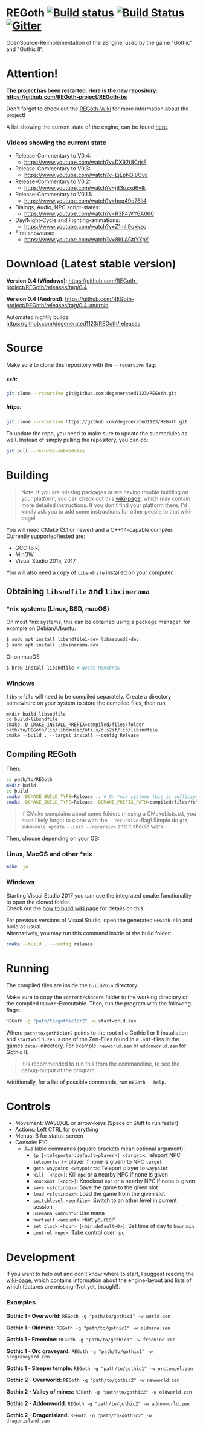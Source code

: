 # REGoth [![Build status](https://ci.appveyor.com/api/projects/status/50yputp2qe764sg2/branch/master?svg=true)](https://ci.appveyor.com/project/degenerated1123/regoth) [![Build Status](https://travis-ci.org/REGoth-project/REGoth.svg?branch=master)](https://travis-ci.org/REGoth-project/REGoth) [![Gitter](https://badges.gitter.im/Join%20Chat.svg)](https://gitter.im/REGoth/Lobby)
OpenSource-Reimplementation of the zEngine, used by the game "Gothic" and "Gothic II".

# Attention!
**The project has been restarted. Here is the new repository: https://github.com/REGoth-project/REGoth-bs**

Don't forget to check out the [REGoth-Wiki](../../wiki) for more information about the project!

A list showing the current state of the engine, can be found [here](../../wiki/state).

### Videos showing the current state
* Release-Commentary to V0.4:
   * https://www.youtube.com/watch?v=DX92f8CrjrE
* Release-Commentary to V0.3:
   * https://www.youtube.com/watch?v=EjEpN3I8Ovc
* Release-Commentary to V0.2:
   * https://www.youtube.com/watch?v=jB3pzxd6vIk
* Release-Commentary to V0.1.1:
   * https://www.youtube.com/watch?v=heg49o78Ii4
* Dialogs, Audio, NPC script-states:
   * https://www.youtube.com/watch?v=R3F4WY6A060
* Day/Night-Cycle and Fighting-animations: 
   * https://www.youtube.com/watch?v=Z1mlI9qxkzc
* First showcase: 
   * https://www.youtube.com/watch?v=8bLAGttYYpY

# Download (Latest stable version)

**Version 0.4 (Windows)**: https://github.com/REGoth-project/REGoth/releases/tag/0.4

**Version 0.4 (Android)**: https://github.com/REGoth-project/REGoth/releases/tag/0.4-android

Automated nightly builds: https://github.com/degenerated1123/REGoth/releases

# Source
Make sure to clone this repository with the `--recursive` flag:

##### ssh:
```sh
git clone --recursive git@github.com:degenerated1123/REGoth.git
```

##### https:
```sh
git clone --recursive https://github.com/degenerated1123/REGoth.git
```

To update the repo, you need to make sure to update the submodules as well. Instead of simply pulling the repository, you can do:
```sh
git pull --recurse-submodules
```

# Building

> Note: If you are missing packages or are having trouble building on your platform, you can check out this [wiki-page](../../wiki/how-to-build), which may contain more detailed instructions.
> If you don't find your platform there, I'd kindly ask you to add some instructions for other people to that wiki-page!

You will need CMake (3.1 or newer) and a C++14-capable compiler.
Currently supported/tested are:
 - GCC (6.x)
 - MinGW
 - Visual Studio 2015, 2017

You will also need a copy of `libsndfile` installed on your computer.

## Obtaining `libsndfile` and `libxinerama`

### *nix systems (Linux, BSD, macOS)
On most *nix systems, this can be obtained using a package manager, for example on Debian/Ubuntu:

```sh
$ sudo apt install libsndfile1-dev libasound2-dev
$ sudo apt install libxinerama-dev
```

Or on macOS

```sh
$ brew install libsndfile # Needs Homebrew
```

### Windows
`libsndfile` will need to be compiled separately. Create a directory somewhere on your system to store the compiled files, then run

    mkdir build-libsndfile
    cd build-libsndfile
    cmake -D CMAKE_INSTALL_PREFIX=compiled/files/folder path/to/REGoth/lib/libdmusic/utils/dls2sf/lib/libsndfile
    cmake --build . --target install --config Release

## Compiling REGoth

Then:
```sh
cd path/to/REGoth
mkdir build
cd build
cmake -DCMAKE_BUILD_TYPE=Release .. # On *nix systems this is sufficient
cmake -DCMAKE_BUILD_TYPE=Release -DCMAKE_PREFIX_PATH=compiled/files/folder .. # On Windows
```
> If CMake complains about some folders missing a CMakeLists.txt, you most likely forgot to clone with the `--recursive`-flag!
> Simple do `git submodule update --init --recursive` and it should work.


Then, choose depending on your OS:

### Linux, MacOS and other *nix
```sh
make -j4
```

### Windows
Starting Visual Studio 2017 you can use the integrated cmake functionality to open the cloned folder.  
Check out the [how to build wiki page](../../wiki/how-to-build) for details on this.

For previous versions of Visual Studio, open the generated `REGoth.sln` and build as usual.  
Alternatively, you may run this command inside of the build folder:
```sh
cmake --build . --config release
```



# Running
The compiled files are inside the `build/bin` directory.

Make sure to copy the `content/shaders` folder to the working directory of the compiled `REGoth`-Executable.
Then, run the program with the following flags:
```sh
REGoth -g "path/to/gothic1or2" -w startworld.zen
```

Where `path/to/gothic1or2` points to the root of a Gothic I or II installation and `startworld.zen` is one of the Zen-Files found in a `.vdf`-files in the games `data/`-directory. For example: `newworld.zen` or `addonworld.zen` for Gothic II.

> It is recommended to run this from the commandline, to see the debug-output of the program.

Additionally, for a list of possible commands, run `REGoth --help`.

# Controls

 * Movement: WASD/QE or arrow-keys (Space or Shift to run faster)
 * Actions: Left CTRL for everything
 * Menus: B for status-screen
 * Console: F10
   * Available commands (square brackets mean optional argument):
      * `tp [<teleporter:default=player>] <target>`: Teleport NPC `teleporter` (= player if none is given) to NPC `target`
      * `goto waypoint <waypoint>`: Teleport player to `waypoint`
      * `kill [<npc>]`: Kill `npc` or a nearby NPC if none is given
      * `knockout [<npc>]`: Knockout `npc` or a nearby NPC if none is given
      * `save <slotindex>`: Save the game to the given slot
      * `load <slotindex>`: Load the game from the given slot
      * `switchlevel <zenfile>`: Switch to an other level in current session
      * `usemana <amount>`: Use mana
      * `hurtself <amount>`: Hurt yourself
      * `set clock <hour> [<min:default=0>]`: Set time of day to `hour`:`min`
      * `control <npc>`: Take control over `npc`
      
# Development

If you want to help out and don't know where to start, I suggest reading the [wiki-page](../../wiki), which contains information about the engine-layout and lists of which features are missing (Not yet, though!). 

### Examples
**Gothic 1 - Overworld:** `REGoth -g "path/to/gothic1" -w world.zen`

**Gothic 1 - Oldmine:** `REGoth -g "path/to/gothic1" -w oldmine.zen`

**Gothic 1 - Freemine:** `REGoth -g "path/to/gothic1" -w freemine.zen`

**Gothic 1 - Orc graveyard:** `REGoth -g "path/to/gothic1" -w orcgraveyard.zen`

**Gothic 1 - Sleeper temple:** `REGoth -g "path/to/gothic1" -w orctempel.zen`

**Gothic 2 - Overworld:** `REGoth -g "path/to/gothic2" -w newworld.zen`

**Gothic 2 - Valley of mines:** `REGoth -g "path/to/gothic2" -w oldworld.zen`

**Gothic 2 - Addonworld:** `REGoth -g "path/to/gothic2" -w addonworld.zen`

**Gothic 2 - Dragonisland:** `REGoth -g "path/to/gothic2" -w dragonisland.zen`
